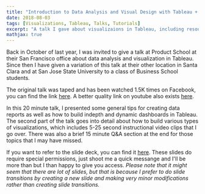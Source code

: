 ```yaml
---
title: "Introduction to Data Analysis and Visual Design with Tableau + Video"
date: 2018-08-03
tags: [Visualizations, Tableau, Talks, Tutorials]
excerpt: "A talk I gave about visualizaions in Tableau, including resources."
mathjax: true
---
```


Back in October of last year, I was invited to give a talk at Product School at their San Francisco office about data analysis and visualization in Tableau. Since then I have given a variation of this talk at their other location in Santa Clara and at San Jose State University to a class of Business School students.

The original talk was taped and has been watched 1.5K times on Facebook, you can find the link [here](https://www.facebook.com/productschool/videos/1899646390253735/). A better quality link on youtube also exists [here](https://www.youtube.com/watch?v=JZ1rGCAcQC0&t).

In this 20 minute talk, I presented some general tips for creating data reports as well as how to build indepth and dynamic dashboards in Tableau. The second part of the talk goes into detail about how to build various types of visualizations, which includes 5-25 second instructional video clips that I go over. There was also a brief 15 minute Q&A section at the end for those topics that I may have missed. 

If you want to refer to the slide deck, you can find it [here](https://docs.google.com/presentation/d/1gv3b7p3a1bHBarQ5hTVK3Cf_Q9sbgXFxPpXZXR2S3NU/edit#slide=id.gc6f8954bc_0_53). These slides do require special permissions, just shoot me a quick messange and I'll be more than but I than happy to give you access.
*Please note that it might seem that there are lot of slides, but that is because I prefer to do slide transitions by creating a new slide and making very minor modifications rather than creating slide transitions.* 

